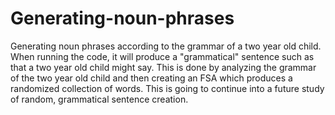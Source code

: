 # Generating-noun-phrases
Generating noun phrases according to the grammar of a two year old child. When running the code, it will produce a "grammatical" sentence
such as that a two year old child might say. This is done by analyzing the grammar of the two year old child and then creating an FSA
which produces a randomized collection of words. This is going to continue into a future study of random, grammatical sentence creation. 

